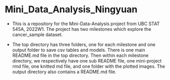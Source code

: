 # Mini_Data_Analysis_Ningyuan

* This is a repository for the Mini-Data-Analysis project from UBC STAT 545A, 2022W1. The project has two milestones which explore the cancer_sample dataset. 

* The top directory has three folders, one for each milestone and one output folder to save csv tables and models. There is one main README.md file in the top directory. Then within each milestone directory, we respectively have one sub README file, one mini-project rmd file, one knitted md file, and one folder with the plotted images. The output directory also contains a README.md file.  

